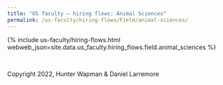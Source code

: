 ```yaml
---
title: "US faculty — hiring flows: Animal Sciences"
permalink: /us-faculty/hiring-flows/Field/animal-sciences/
---
```


{% include us-faculty/hiring-flows.html webweb_json=site.data.us_faculty.hiring_flows.field.animal_sciences %}

<br>

Copyright 2022, Hunter Wapman & Daniel Larremore